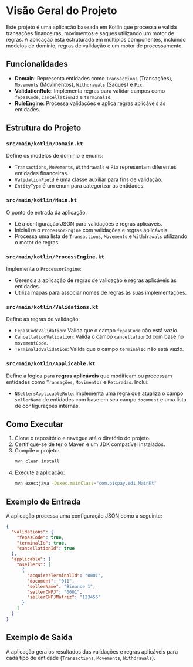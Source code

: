 # Visão Geral do Projeto

Este projeto é uma aplicação baseada em Kotlin que processa e valida transações financeiras, movimentos e saques utilizando um motor de regras. A aplicação está estruturada em múltiplos componentes, incluindo modelos de domínio, regras de validação e um motor de processamento.

## Funcionalidades

- **Domain**: Representa entidades como `Transactions` (Transações), `Movements` (Movimentos), `Withdrawals` (Saques) e `Pix`.
- **ValidationRule**: Implementa regras para validar campos como `fepasCode`, `cancellationId` e `terminalId`.
- **RuleEngine**: Processa validações e aplica regras aplicáveis às entidades.

## Estrutura do Projeto

### `src/main/kotlin/Domain.kt`
Define os modelos de domínio e enums:

- `Transactions`, `Movements`, `Withdrawals` e `Pix` representam diferentes entidades financeiras.
- `ValidationField` é uma classe auxiliar para fins de validação.
- `EntityType` é um enum para categorizar as entidades.

### `src/main/kotlin/Main.kt`
O ponto de entrada da aplicação:

- Lê a configuração JSON para validações e regras aplicáveis.
- Inicializa o `ProcessorEngine` com validações e regras aplicáveis.
- Processa uma lista de `Transactions`, `Movements` e `Withdrawals` utilizando o motor de regras.

### `src/main/kotlin/ProcessEngine.kt`
Implementa o `ProcessorEngine`:
- Gerencia a aplicação de regras de validação e regras aplicáveis às entidades.
- Utiliza mapas para associar nomes de regras às suas implementações.

### `src/main/kotlin/Validations.kt`
Define as regras de validação:

- `FepasCodeValidation`: Valida que o campo `fepasCode` não está vazio.
- `CancellationValidation`: Valida o campo `cancellationId` com base no `movementCode`.
- `TerminalIdValidation`: Valida que o campo `terminalId` não está vazio.

### `src/main/kotlin/Applicable.kt`
Define a lógica para **regras aplicáveis** que modificam ou processam entidades como `Transações`, `Movimentos` e `Retiradas`. Inclui:

- `NSellersApplicableRule`: implementa uma regra que atualiza o campo `sellerName` de entidades com base em seu campo `document` e uma lista de configurações internas.

## Como Executar

1. Clone o repositório e navegue até o diretório do projeto.
2. Certifique-se de ter o Maven e um JDK compatível instalados.
3. Compile o projeto:
   ```bash
   mvn clean install
   ```
4. Execute a aplicação:
   ```bash
   mvn exec:java -Dexec.mainClass="com.picpay.edi.MainKt"
   ```

## Exemplo de Entrada

A aplicação processa uma configuração JSON como a seguinte:
```json
{
  "validations": {
    "fepasCode": true,
    "terminalId": true,
    "cancellationId": true
  },
  "applicable": {
    "nsellers": [
      {
        "acquirerTerminalId": "0001",
        "document": "011",
        "sellerName": "Binance 1",
        "sellerCNPJ": "0001",
        "sellerCNPJMatriz": "123456"
      }
    ]
  }
}
```

## Exemplo de Saída

A aplicação gera os resultados das validações e regras aplicáveis para cada tipo de entidade (`Transactions`, `Movements`, `Withdrawals`).
